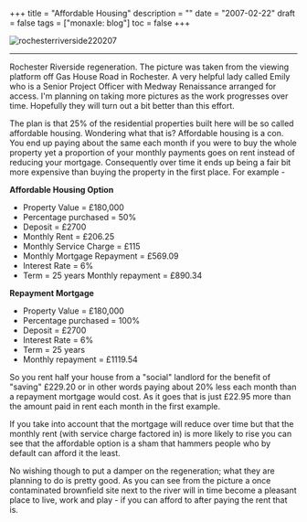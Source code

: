 +++
title = "Affordable Housing"
description = ""
date = "2007-02-22"
draft = false
tags = ["monaxle: blog"]
toc = false
+++

<img style="display:block;margin:auto" src="https://i.ibb.co/mCN6MPr4/rochesterriverside220207.jpg" alt="rochesterriverside220207">

***
Rochester Riverside regeneration. The picture was taken from the viewing platform off Gas House Road in Rochester. A very helpful lady called Emily who is a Senior Project Officer with Medway Renaissance arranged for access. I'm planning on taking more pictures as the work progresses over time. Hopefully they will turn out a bit better than this effort.

The plan is that 25% of the residential properties built here will be so called affordable housing. Wondering what that is? 
Affordable housing is a con. You end up paying about the same each month if you were to buy the whole property yet a proportion of your monthly payments goes on rent instead of reducing your mortgage. Consequently over time it ends up being a fair bit more expensive than buying the property in the first place. For example  - 


**Affordable Housing Option**
* Property Value = £180,000
* Percentage purchased = 50%
* Deposit = £2700
* Monthly Rent = £206.25
* Monthly Service Charge = £115
* Monthly Mortgage Repayment = £569.09
* Interest Rate = 6%
* Term = 25 years
Monthly repayment = £890.34

**Repayment Mortgage**
* Property Value = £180,000
* Percentage purchased = 100%
* Deposit = £2700
* Interest Rate = 6%
* Term = 25 years
* Monthly repayment = £1119.54

So you rent half your house from a "social" landlord for the benefit of "saving" £229.20 or in other words paying about 20% less each month than a repayment mortgage would cost. As it goes that is just £22.95 more than the amount paid in rent each month in the first example.

If you take into account that the mortgage will reduce over time but that the monthly rent (with service charge factored in) is more likely to rise you can see that the affordable option is a sham that hammers people who by default can afford it the least.

No wishing though to put a damper on the regeneration; what they are planning to do is pretty good. As you can see from the picture a once contaminated brownfield site next to the river will in time become a pleasant place to live, work and play - if you can afford to after paying the rent that is.
